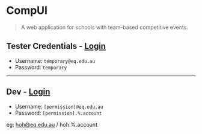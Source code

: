 # CompUI
>A web application for schools with team-based competitive events.

## Tester Credentials - [Login](http://shaiparkshs.ipto.com.au/11%20Digital%20Solutions/spage65/CompUI/login.php)

* Username: ``temporary@eq.edu.au``
* Password: ``temporary``
---
## Dev - [Login](http://shaiparkshs.ipto.com.au/11%20Digital%20Solutions/spage65/CompUI/login.php)
* Username: ``[permission]@eq.edu.au``
* Password: ``[permission].%.account``

eg: [hoh@eq.edu.au](#) / hoh.%.account

